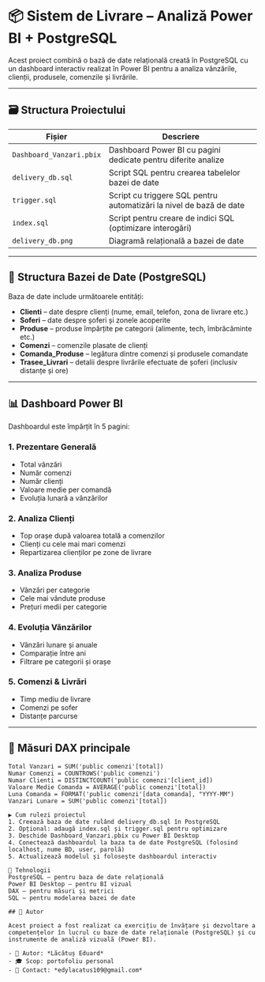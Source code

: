 # 📦 Sistem de Livrare – Analiză Power BI + PostgreSQL

Acest proiect combină o bază de date relațională creată în PostgreSQL cu un dashboard interactiv realizat în Power BI pentru a analiza vânzările, clienții, produsele, comenzile și livrările.

---

## 🗃️ Structura Proiectului

| Fișier               | Descriere                                                                 |
|----------------------|---------------------------------------------------------------------------|
| `Dashboard_Vanzari.pbix` | Dashboard Power BI cu pagini dedicate pentru diferite analize              |
| `delivery_db.sql`        | Script SQL pentru crearea tabelelor bazei de date                         |
| `trigger.sql`            | Script cu triggere SQL pentru automatizări la nivel de bază de date       |
| `index.sql`              | Script pentru creare de indici SQL (optimizare interogări)                |
| `delivery_db.png`        | Diagramă relațională a bazei de date                                      |

---

## 🧱 Structura Bazei de Date (PostgreSQL)

Baza de date include următoarele entități:

- **Clienti** – date despre clienți (nume, email, telefon, zona de livrare etc.)
- **Soferi** – date despre șoferi și zonele acoperite
- **Produse** – produse împărțite pe categorii (alimente, tech, îmbrăcăminte etc.)
- **Comenzi** – comenzile plasate de clienți
- **Comanda_Produse** – legătura dintre comenzi și produsele comandate
- **Trasee_Livrari** – detalii despre livrările efectuate de șoferi (inclusiv distanțe și ore)

---

## 📊 Dashboard Power BI

Dashboardul este împărțit în 5 pagini:

### 1. **Prezentare Generală**
- Total vânzări
- Număr comenzi
- Număr clienți
- Valoare medie per comandă
- Evoluția lunară a vânzărilor

### 2. **Analiza Clienți**
- Top orașe după valoarea totală a comenzilor
- Clienți cu cele mai mari comenzi
- Repartizarea clienților pe zone de livrare

### 3. **Analiza Produse**
- Vânzări per categorie
- Cele mai vândute produse
- Prețuri medii per categorie

### 4. **Evoluția Vânzărilor**
- Vânzări lunare și anuale
- Comparație între ani
- Filtrare pe categorii și orașe

### 5. **Comenzi & Livrări**
- Timp mediu de livrare
- Comenzi pe sofer
- Distanțe parcurse

---

## 🧠 Măsuri DAX principale

```DAX
Total Vanzari = SUM('public comenzi'[total])
Numar Comenzi = COUNTROWS('public comenzi')
Numar Clienti = DISTINCTCOUNT('public comenzi'[client_id])
Valoare Medie Comanda = AVERAGE('public comenzi'[total])
Luna Comanda = FORMAT('public comenzi'[data_comanda], "YYYY-MM")
Vanzari Lunare = SUM('public comenzi'[total])

▶️ Cum rulezi proiectul
1. Creează baza de date rulând delivery_db.sql în PostgreSQL
2. Opțional: adaugă index.sql și trigger.sql pentru optimizare
3. Deschide Dashboard_Vanzari.pbix cu Power BI Desktop
4. Conectează dashboardul la baza ta de date PostgreSQL (folosind localhost, nume BD, user, parolă)
5. Actualizează modelul și folosește dashboardul interactiv

📌 Tehnologii
PostgreSQL – pentru baza de date relațională
Power BI Desktop – pentru BI vizual
DAX – pentru măsuri și metrici
SQL – pentru modelarea bazei de date

## 👤 Autor

Acest proiect a fost realizat ca exercițiu de învățare și dezvoltare a competențelor în lucrul cu baze de date relaționale (PostgreSQL) și cu instrumente de analiză vizuală (Power BI).

- 📌 Autor: *Lăcătuș Eduard*  
- 🎓 Scop: portofoliu personal  
- 📧 Contact: *edylacatus109@gmail.com*  
